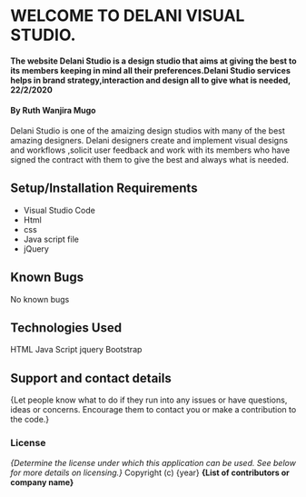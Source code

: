 # WELCOME TO DELANI VISUAL STUDIO.
#### The website Delani Studio is a design studio that aims at giving the best to its members keeping in mind all their preferences.Delani Studio services helps in  brand strategy,interaction and  design  all to give what is needed, 22/2/2020
#### By Ruth Wanjira Mugo
Delani Studio is one of the  amaizing  design studios with many of the best amazing designers.
Delani designers create and implement visual designs and workflows ,solicit user
feedback and work with its  members who have signed the contract with them to give the best  and always what is needed.
## Setup/Installation Requirements
* Visual Studio Code
* Html
* css
* Java script file
* jQuery
## Known Bugs
No known bugs 
## Technologies Used
HTML
Java Script 
jquery
Bootstrap
## Support and contact details
{Let people know what to do if they run into any issues or have questions, ideas or concerns.  Encourage them to contact you or make a contribution to the code.}
### License
*{Determine the license under which this application can be used.  See below for more details on licensing.}*
Copyright (c) {year} **{List of contributors or company name}**
  